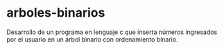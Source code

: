 # arboles-binarios
Desarrollo de un programa en lenguaje c que inserta números ingresados por el usuario en un árbol binario con ordenamiento binario.
